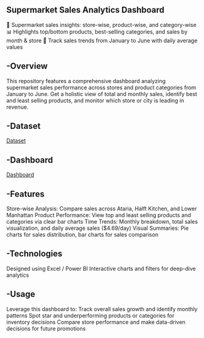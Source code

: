 ## Supermarket Sales Analytics Dashboard
🛒 Supermarket sales insights: store-wise, product-wise, and category-wise
📊 Highlights top/bottom products, best-selling categories, and sales by month & store
📅 Track sales trends from January to June with daily average values

## -Overview
This repository features a comprehensive dashboard analyzing supermarket sales performance across stores and product categories from January to June. Get a holistic view of total and monthly sales, identify best and least selling products, and monitor which store or city is leading in revenue.

## -Dataset
<a href ="https://github.com/KaranMondal/Super-Market-Sales---Data-Analysis/blob/main/Project%202.xlsx">Dataset</a>

## -Dashboard
<a href ="https://github.com/KaranMondal/Super-Market-Sales---Data-Analysis/blob/main/Final%20Dashboard.png">Dashboard</a>

## -Features
Store-wise Analysis: Compare sales across Ataria, Halft Kitchen, and Lower Manhattan
Product Performance: View top and least selling products and categories via clear bar charts
Time Trends: Monthly breakdown, total sales visualization, and daily average sales ($4.69/day)
Visual Summaries: Pie charts for sales distribution, bar charts for sales comparison

## -Technologies
Designed using Excel / Power BI 
Interactive charts and filters for deep-dive analytics

## -Usage
Leverage this dashboard to:
Track overall sales growth and identify monthly patterns
Spot star and underperforming products or categories for inventory decisions
Compare store performance and make data-driven decisions for future promotions
